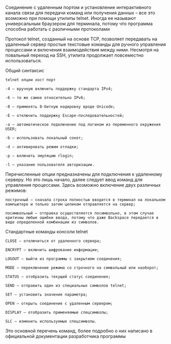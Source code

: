 Соединение с удаленным портом и установление интерактивного канала связи для передачи команд или получения данных – все это возможно при помощи утилиты telnet. Иногда ее называют универсальным браузером для терминала, потому что программа способна работать с различными протоколами

Протокол telnet, созданный на основе TCP, позволяет передавать на удаленный сервер простые текстовые команды для ручного управления процессами и включения взаимодействия между ними. Несмотря на повальный переход на SSH, утилита продолжает повсеместно использоваться.

Общий синтаксис 
```
telnet опции хост порт
```

    -4 – вручную включить поддержку стандарта IPv4;

    -6 – то же самое относительно IPv6;

    -8 – применять 8-битную кодировку вроде Unicode;

    -E – отключить поддержку Escape-последовательностей;

    -a – автоматическое подключение под логином из переменного окружения USER;

    -b – использовать локальный сокет;

    -d – активировать режим отладки;

    -p – включить эмуляцию rlogin;

    -l – указание пользователя авторизации.


Перечисленные опции предназначены для подключения к удаленному серверу. Но это лишь начало, далее следует ввод команд для управления процессами. Здесь возможно включение двух различных режимов:

    построчный – сначала строка полностью вводится в терминал на локальном компьютере и только затем целиком отправляется на сервер;

    посимвольный – отправка осуществляется посимвольно, в этом случае критичны любые ошибки ввода, потому что даже Backspace передается в виде определенной комбинации из символов.


Стандартные команды консоли telnet

    CLOSE – отключиться от удаленного сервера;

    ENCRYPT – включить шифрование информации;

    LOGOUT – выйти из программы с закрытием соединения;

    MODE – переключение режима со строчного на символьный или наоборот;

    STATUS – отобразить текущий статус соединения;

    SEND – отправить один из специальных символов telnet;

    SET – установить значение параметра;

    OPEN – открыть соединение с удаленным сервером;

    DISPLAY – отобразить применяемые спецсимволы;

    SLC – изменить используемые спецсимволы.

Это основной перечень команд, более подробно о них написано в официальной документации разработчика программы